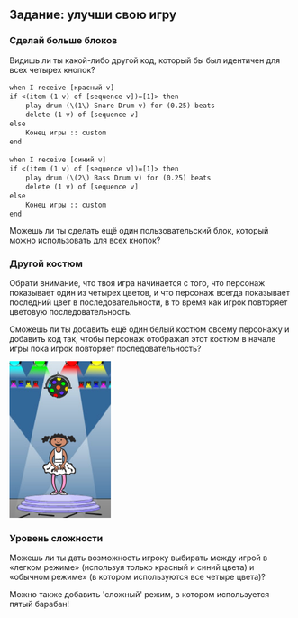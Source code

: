 ## Задание: улучши свою игру

### Сделай больше блоков

Видишь ли ты какой-либо другой код, который бы был идентичен для всех четырех кнопок?

```blocks3
when I receive [красный v]
if <(item (1 v) of [sequence v])=[1]> then
	play drum (\(1\) Snare Drum v) for (0.25) beats
	delete (1 v) of [sequence v]
else
	Конец игры :: custom
end

when I receive [синий v]
if <(item (1 v) of [sequence v])=[1]> then
	play drum (\(2\) Bass Drum v) for (0.25) beats
	delete (1 v) of [sequence v]
else
	Конец игры :: custom
end
```

Можешь ли ты сделать ещё один пользовательский блок, который можно использовать для всех кнопок?

### Другой костюм

Обрати внимание, что твоя игра начинается с того, что персонаж показывает один из четырех цветов, и что персонаж всегда показывает последний цвет в последовательности, в то время как игрок повторяет цветовую последовательность.

Сможешь ли ты добавить ещё один белый костюм своему персонажу и добавить код так, чтобы персонаж отображал этот костюм в начале игры пока игрок повторяет последовательность?

![снимок экрана](images/colour-white.png)

### Уровень сложности

Можешь ли ты дать возможность игроку выбирать между игрой в «легком режиме» (используя только красный и синий цвета) и «обычном режиме» (в котором используются все четыре цвета)?

Можно также добавить 'сложный' режим, в котором используется пятый барабан!